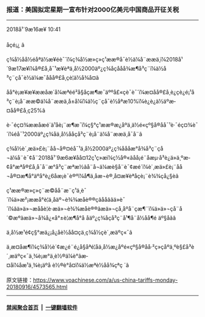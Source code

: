 ### 报道：美国拟定星期一宣布针对2000亿美元中国商品开征关税
------------------------

<div class="published">
 <span class="date" title="ä¸­å½æ¶é´">
  <time datetime="2018-09-16T10:41:08+08:00">
   2018å¹´9æ16æ¥ 10:41
  </time>
 </span>
</div>
<br/>
<div class="wsw">
 <span class="dateline">
  åçé¡¿ â
 </span>
 <p>
  ç¾å½åå½éåªä½æ¥éè¯´ï¼ç¾å½æ»ç»ç¹ææ®å¯è½ä¼å¨ææä¸ï¼2018å¹´9æ17æ¥ï¼å®£å¸å¯¹æ¥èªä¸­å½2000äº¿ç¾åçååå¾æ¶å³ç¨ï¼ä½å³ç¨çå¯è½ä¼æ¯ååå®£å¸çè¦ä½å¾å¤ã
 </p>
 <p>
  åå°è¡æ¥æ¥ææå­æ´å¼æªéé²å§åçæ¶æ¯äººå£«çè¯è¯´ï¼æ­¤åå®£å¸è¿çè¿é¡¹å³ç¨è¡å¨ææ©ä¼å¨ææä¸å±å¼ï¼ä½ç¨çå¯è½åªæ10%ï¼è¿è¿ä½äºæ­¤åå®£å¸ç25%ã
 </p>
 <p>
  è·¯éç¤¾ææå­æé´ä¹åè¡¨æ¶æ¯ï¼ç§°ç¹ææ®æ¿åºä¸ä½é«çº§å®åå¯¹è·¯éç¤¾è¯´ï¼éå¯¹2000äº¿ç¾åä¸­å½ååçå³ç¨è¡å¨ä¼å¨ææä¸å¯å¨ã
 </p>
 <p>
  ç¾å½è´¸æä»£è¡¨åå¬å®¤éå¯¹ä¸­å½2000äº¿ç¾åååæ°å¾å³ç¨çå¬ä¼å¨è¯¢å¨2018å¹´9æ6æ¥åå¤12ç¹ç»æï¼ç½å®«ãåå¡é¨åæµ·å³è¿ä»ä¸ºæ­¢å°æªå®£å¸å¯å¨æ°å³ç¨æªæ½ãå¨å¬ä¼æè§å¨è¯¢æé´ï¼è´¸æä»£è¡¨åå¬å®¤æ¶å°äºå°è¿6åæ¡è¯è®ºï¼å¶ä¸­åæ¬è®¸å¤æ¥èªåçè¡¨è¾¾çå¿§èã
 </p>
 <p>
  ç¹ææ®æ»ç»ç¨æ©åå¨æ¨ç¹ä¸è¯´ï¼ä»æ²¡ææå°è¦ä¸åäº¬è¾¾æåè®®çâååâãä»è¯´ï¼âä»ä»¬æååè¦è·æä»¬è¾¾æåè®®ãæä»¬çå¸åºå¨çæ¶¨ï¼ä»ä»¬çå¨å´©æºãæä»¬å¾å¿«å°±è¦æ¶å°å åäº¿ç¾åçå³ç¨å¹¶å¨å½åå¶é äº§åãâ
 </p>
 <p>
  ä¸­å½æ¹é¢ç§°æä¿¡å¿åè½åå¤çä¸ç¾å½çè´¸æäºç«¯ã
 </p>
 <p>
  ä¸æ­¤åæ¶ï¼ç¾å½è´¢æ¿é¨é¿å§åªé¦åä¸­å½æ¿åºé«çº§å®åå·²ç»ç­åºä¸ºè§£å³è´¸æäºç«¯ä¸¾è¡æ°ä¸è½®ä¼è°ãæ­¤åï¼åæ¹ä¸¾è¡äºå è½®è°å¤ï¼ä½æªè½åå¾çªç ´ã
  <br/>
 </p>
</div>

原文链接：https://www.voachinese.com/a/us-china-tariffs-monday-20180916/4573565.html


------------------------
#### [禁闻聚合首页](https://github.com/gfw-breaker/banned-news/blob/master/README.md) &nbsp;|&nbsp;  [一键翻墙软件](https://github.com/gfw-breaker/nogfw/blob/master/README.md)